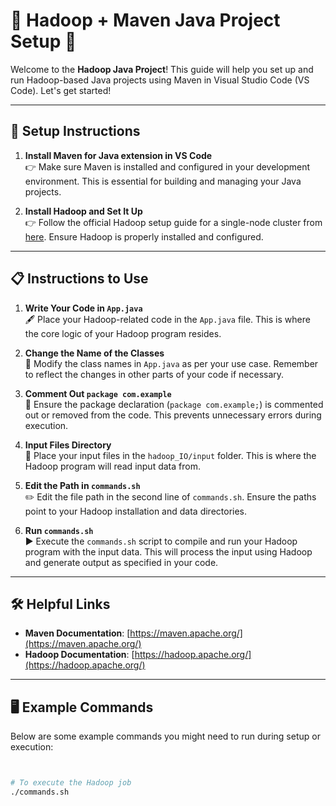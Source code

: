 # 🚀 **Hadoop + Maven Java Project Setup** 🌟

Welcome to the **Hadoop Java Project**! This guide will help you set up and run Hadoop-based Java projects using Maven in Visual Studio Code (VS Code). Let's get started!

---

## 🎯 **Setup Instructions**

1. **Install Maven for Java extension in VS Code**  
   👉 Make sure Maven is installed and configured in your development environment. This is essential for building and managing your Java projects.

2. **Install Hadoop and Set It Up**  
   👉 Follow the official Hadoop setup guide for a single-node cluster from [here](https://hadoop.apache.org/docs/stable/hadoop-project-dist/hadoop-common/SingleCluster.html). Ensure Hadoop is properly installed and configured.

---

## 📋 **Instructions to Use**

1. **Write Your Code in `App.java`**  
   🖋️ Place your Hadoop-related code in the `App.java` file. This is where the core logic of your Hadoop program resides.

2. **Change the Name of the Classes**  
   📝 Modify the class names in `App.java` as per your use case. Remember to reflect the changes in other parts of your code if necessary.

3. **Comment Out `package com.example`**  
   🛑 Ensure the package declaration (`package com.example;`) is commented out or removed from the code. This prevents unnecessary errors during execution.

4. **Input Files Directory**  
   📂 Place your input files in the `hadoop_IO/input` folder. This is where the Hadoop program will read input data from.

5. **Edit the Path in `commands.sh`**  
   ✏️ Edit the file path in the second line of `commands.sh`. Ensure the paths point to your Hadoop installation and data directories.

6. **Run `commands.sh`**  
   ▶️ Execute the `commands.sh` script to compile and run your Hadoop program with the input data. This will process the input using Hadoop and generate output as specified in your code.

---

## 🛠️ **Helpful Links**
- **Maven Documentation**: [https://maven.apache.org/](https://maven.apache.org/)
- **Hadoop Documentation**: [https://hadoop.apache.org/](https://hadoop.apache.org/)

---

## 🖥️ **Example Commands**
Below are some example commands you might need to run during setup or execution:

```bash


# To execute the Hadoop job
./commands.sh
